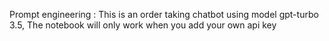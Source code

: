 Prompt engineering : This is an order taking chatbot using model gpt-turbo 3.5,
The notebook will only work when you add your own api key
